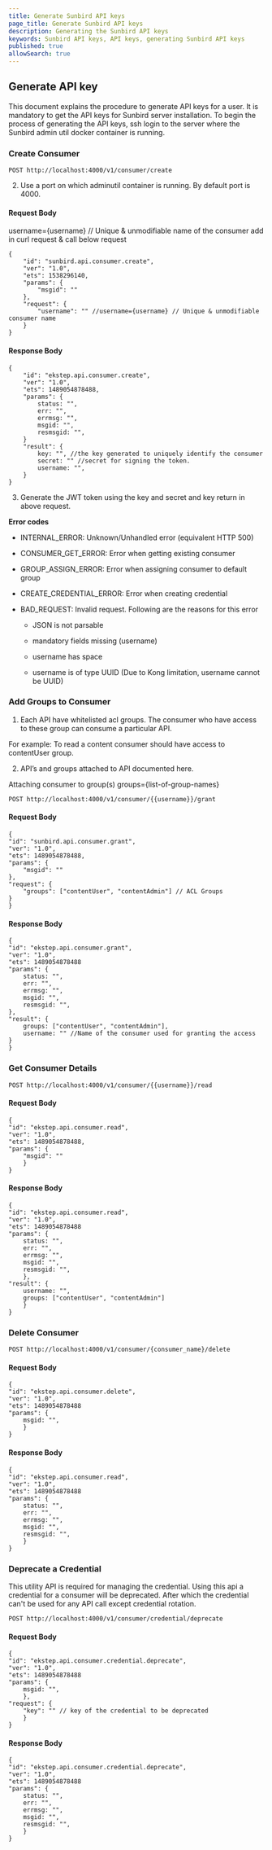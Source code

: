 ```yaml
---
title: Generate Sunbird API keys 
page_title: Generate Sunbird API keys 
description: Generating the Sunbird API keys 
keywords: Sunbird API keys, API keys, generating Sunbird API keys 
published: true
allowSearch: true
---
```


## Generate API key 

This document explains the procedure to generate API keys for a user. It is mandatory to get the API keys for Sunbird server installation. 
To begin the process of generating the API keys, ssh login to the server where the Sunbird admin util docker container is running. 

### Create Consumer

```POST http://localhost:4000/v1/consumer/create```

2. Use a port on which adminutil container is running. By default port is 4000.

#### Request Body

username={username} // Unique & unmodifiable name of the consumer add in curl request & call below request

    {
        "id": "sunbird.api.consumer.create",
        "ver": "1.0",
        "ets": 1538296140,
        "params": {
            "msgid": ""
        }, 
        "request": {
            "username": "" //username={username} // Unique & unmodifiable consumer name 
        }
    }
 
#### Response Body
    {
        "id": "ekstep.api.consumer.create",
        "ver": "1.0",
        "ets": 1489054878488,
        "params": {
            status: "",
            err: "",
            errmsg: "",
            msgid: "",
            resmsgid: "",
        }
        "result": {
            key: "", //the key generated to uniquely identify the consumer
            secret: "" //secret for signing the token.
            username: "",
        }
    }

3. Generate the JWT token using the key and secret and key return in above request.

**Error codes**

- INTERNAL_ERROR: Unknown/Unhandled error (equivalent HTTP 500)

- CONSUMER_GET_ERROR: Error when getting existing consumer

- GROUP_ASSIGN_ERROR: Error when assigning consumer to default group

- CREATE_CREDENTIAL_ERROR: Error when creating credential

- BAD_REQUEST: Invalid request. Following are the reasons for this error

    - JSON is not parsable

    - mandatory fields missing (username)

    - username has space

    - username is of type UUID (Due to Kong limitation, username cannot be UUID)


### Add Groups to Consumer

1. Each API have whitelisted acl groups. The consumer who have access to these group can consume a particular API.

For example: To read a content consumer should have access to contentUser group. 

2. API’s and groups attached to API documented here.

Attaching consumer to group(s)
groups={list-of-group-names}

```POST http://localhost:4000/v1/consumer/{{username}}/grant```


#### Request Body

    {
    "id": "sunbird.api.consumer.grant",
    "ver": "1.0",
    "ets": 1489054878488,
    "params": {
        "msgid": ""
    }, 
    "request": {
        "groups": ["contentUser", "contentAdmin"] // ACL Groups
    }
    }

#### Response Body 
    {
    "id": "ekstep.api.consumer.grant",
    "ver": "1.0",
    "ets": 1489054878488
    "params": {
        status: "",
        err: "",
        errmsg: "",
        msgid: "",
        resmsgid: "",
    },
    "result": {
        groups: ["contentUser", "contentAdmin"],
        username: "" //Name of the consumer used for granting the access
    }
    }

### Get Consumer Details

```POST http://localhost:4000/v1/consumer/{{username}}/read```

#### Request Body

    {
    "id": "ekstep.api.consumer.read",
    "ver": "1.0",
    "ets": 1489054878488,
    "params": {
        "msgid": ""
        }
    }

#### Response Body
    
    {
    "id": "ekstep.api.consumer.read",
    "ver": "1.0",
    "ets": 1489054878488
    "params": {
        status: "",
        err: "",
        errmsg: "",
        msgid: "",
        resmsgid: "",
        },
    "result": {
        username: "",
        groups: ["contentUser", "contentAdmin"]
        }
    }


### Delete Consumer

```POST http://localhost:4000/v1/consumer/{consumer_name}/delete```

#### Request Body

    {
    "id": "ekstep.api.consumer.delete",
    "ver": "1.0",
    "ets": 1489054878488
    "params": {
        msgid: "",
        }
    }


#### Response Body

    {
    "id": "ekstep.api.consumer.read",
    "ver": "1.0",
    "ets": 1489054878488
    "params": {
        status: "",
        err: "",
        errmsg: "",
        msgid: "",
        resmsgid: "",
        }
    }


### Deprecate a Credential

This utility API is required for managing the credential. Using this api a credential for a consumer will be deprecated. After which the credential can't be used for any API call except credential rotation.

```POST http://localhost:4000/v1/consumer/credential/deprecate```

#### Request Body

    {
    "id": "ekstep.api.consumer.credential.deprecate",
    "ver": "1.0",
    "ets": 1489054878488
    "params": {
        msgid: "",
        }, 
    "request": {
        "key": "" // key of the credential to be deprecated
        }
    }

#### Response Body
    {
    "id": "ekstep.api.consumer.credential.deprecate",
    "ver": "1.0",
    "ets": 1489054878488
    "params": {
        status: "",
        err: "",
        errmsg: "",
        msgid: "",
        resmsgid: "",
        }
    }
